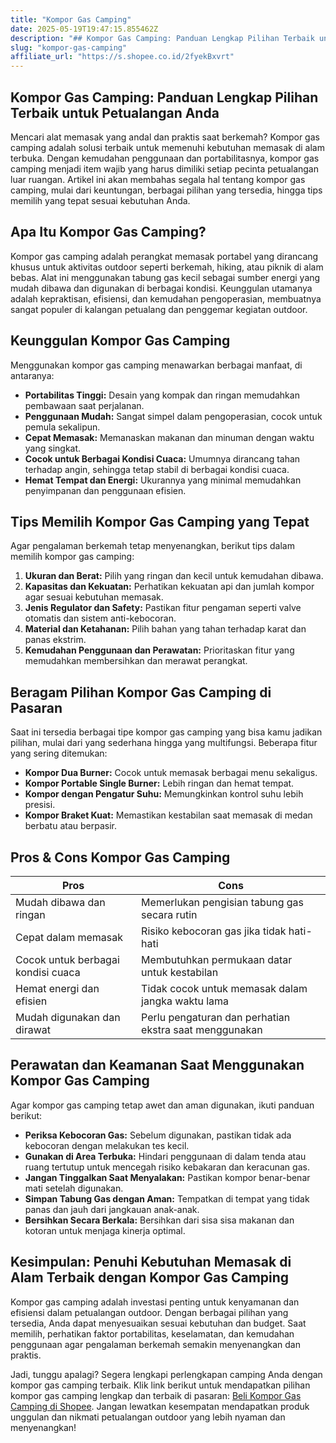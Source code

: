 ```yaml
---
title: "Kompor Gas Camping"
date: 2025-05-19T19:47:15.855462Z
description: "## Kompor Gas Camping: Panduan Lengkap Pilihan Terbaik untuk Petualangan Anda..."
slug: "kompor-gas-camping"
affiliate_url: "https://s.shopee.co.id/2fyekBxvrt"
---
```

## Kompor Gas Camping: Panduan Lengkap Pilihan Terbaik untuk Petualangan Anda

Mencari alat memasak yang andal dan praktis saat berkemah? Kompor gas camping adalah solusi terbaik untuk memenuhi kebutuhan memasak di alam terbuka. Dengan kemudahan penggunaan dan portabilitasnya, kompor gas camping menjadi item wajib yang harus dimiliki setiap pecinta petualangan luar ruangan. Artikel ini akan membahas segala hal tentang kompor gas camping, mulai dari keuntungan, berbagai pilihan yang tersedia, hingga tips memilih yang tepat sesuai kebutuhan Anda.

## Apa Itu Kompor Gas Camping?

Kompor gas camping adalah perangkat memasak portabel yang dirancang khusus untuk aktivitas outdoor seperti berkemah, hiking, atau piknik di alam bebas. Alat ini menggunakan tabung gas kecil sebagai sumber energi yang mudah dibawa dan digunakan di berbagai kondisi. Keunggulan utamanya adalah kepraktisan, efisiensi, dan kemudahan pengoperasian, membuatnya sangat populer di kalangan petualang dan penggemar kegiatan outdoor.

## Keunggulan Kompor Gas Camping

Menggunakan kompor gas camping menawarkan berbagai manfaat, di antaranya:

- **Portabilitas Tinggi:** Desain yang kompak dan ringan memudahkan pembawaan saat perjalanan.
- **Penggunaan Mudah:** Sangat simpel dalam pengoperasian, cocok untuk pemula sekalipun.
- **Cepat Memasak:** Memanaskan makanan dan minuman dengan waktu yang singkat.
- **Cocok untuk Berbagai Kondisi Cuaca:** Umumnya dirancang tahan terhadap angin, sehingga tetap stabil di berbagai kondisi cuaca.
- **Hemat Tempat dan Energi:** Ukurannya yang minimal memudahkan penyimpanan dan penggunaan efisien.

## Tips Memilih Kompor Gas Camping yang Tepat

Agar pengalaman berkemah tetap menyenangkan, berikut tips dalam memilih kompor gas camping:

1. **Ukuran dan Berat:** Pilih yang ringan dan kecil untuk kemudahan dibawa.
2. **Kapasitas dan Kekuatan:** Perhatikan kekuatan api dan jumlah kompor agar sesuai kebutuhan memasak.
3. **Jenis Regulator dan Safety:** Pastikan fitur pengaman seperti valve otomatis dan sistem anti-kebocoran.
4. **Material dan Ketahanan:** Pilih bahan yang tahan terhadap karat dan panas ekstrim.
5. **Kemudahan Penggunaan dan Perawatan:** Prioritaskan fitur yang memudahkan membersihkan dan merawat perangkat.

## Beragam Pilihan Kompor Gas Camping di Pasaran

Saat ini tersedia berbagai tipe kompor gas camping yang bisa kamu jadikan pilihan, mulai dari yang sederhana hingga yang multifungsi. Beberapa fitur yang sering ditemukan:

- **Kompor Dua Burner:** Cocok untuk memasak berbagai menu sekaligus.
- **Kompor Portable Single Burner:** Lebih ringan dan hemat tempat.
- **Kompor dengan Pengatur Suhu:** Memungkinkan kontrol suhu lebih presisi.
- **Kompor Braket Kuat:** Memastikan kestabilan saat memasak di medan berbatu atau berpasir.

## Pros & Cons Kompor Gas Camping

| Pros                                           | Cons                                              |
|------------------------------------------------|---------------------------------------------------|
| Mudah dibawa dan ringan                       | Memerlukan pengisian tabung gas secara rutin   |
| Cepat dalam memasak                           | Risiko kebocoran gas jika tidak hati-hati       |
| Cocok untuk berbagai kondisi cuaca          | Membutuhkan permukaan datar untuk kestabilan  |
| Hemat energi dan efisien                     | Tidak cocok untuk memasak dalam jangka waktu lama |
| Mudah digunakan dan dirawat                   | Perlu pengaturan dan perhatian ekstra saat menggunakan |

## Perawatan dan Keamanan Saat Menggunakan Kompor Gas Camping

Agar kompor gas camping tetap awet dan aman digunakan, ikuti panduan berikut:

- **Periksa Kebocoran Gas:** Sebelum digunakan, pastikan tidak ada kebocoran dengan melakukan tes kecil.
- **Gunakan di Area Terbuka:** Hindari penggunaan di dalam tenda atau ruang tertutup untuk mencegah risiko kebakaran dan keracunan gas.
- **Jangan Tinggalkan Saat Menyalakan:** Pastikan kompor benar-benar mati setelah digunakan.
- **Simpan Tabung Gas dengan Aman:** Tempatkan di tempat yang tidak panas dan jauh dari jangkauan anak-anak.
- **Bersihkan Secara Berkala:** Bersihkan dari sisa sisa makanan dan kotoran untuk menjaga kinerja optimal.

## Kesimpulan: Penuhi Kebutuhan Memasak di Alam Terbaik dengan Kompor Gas Camping

Kompor gas camping adalah investasi penting untuk kenyamanan dan efisiensi dalam petualangan outdoor. Dengan berbagai pilihan yang tersedia, Anda dapat menyesuaikan sesuai kebutuhan dan budget. Saat memilih, perhatikan faktor portabilitas, keselamatan, dan kemudahan penggunaan agar pengalaman berkemah semakin menyenangkan dan praktis.

Jadi, tunggu apalagi? Segera lengkapi perlengkapan camping Anda dengan kompor gas camping terbaik. Klik link berikut untuk mendapatkan pilihan kompor gas camping lengkap dan terbaik di pasaran: [Beli Kompor Gas Camping di Shopee](https://s.shopee.co.id/2fyekBxvrt). Jangan lewatkan kesempatan mendapatkan produk unggulan dan nikmati petualangan outdoor yang lebih nyaman dan menyenangkan!